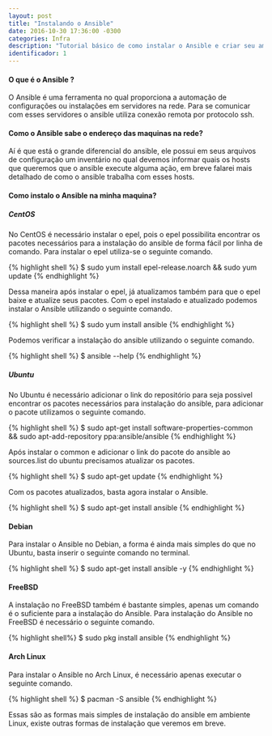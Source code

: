 ```yaml
---
layout: post
title: "Instalando o Ansible"
date: 2016-10-30 17:36:00 -0300
categories: Infra
description: "Tutorial básico de como instalar o Ansible e criar seu ambiente"
identificador: 1
---
```


#### **O que é o Ansible ?**

O Ansible é uma ferramenta no qual proporciona a automação de configurações ou instalações em servidores na rede. Para se comunicar com esses servidores o ansible utiliza conexão remota por protocolo ssh.

#### **Como o Ansible sabe o endereço das maquinas na rede?**

Aí é que está o grande diferencial do ansible, ele possui em seus arquivos de configuração um inventário no qual devemos informar quais os hosts que queremos que o ansible execute alguma ação, em breve falarei mais detalhado de como o ansible trabalha com esses hosts.

#### **Como instalo o Ansible na minha maquina?**

##### **CentOS**

No CentOS é necessário instalar o epel, pois o epel possibilita encontrar os pacotes necessários para a instalação do ansible de forma fácil por linha de comando.
Para instalar o epel utiliza-se o seguinte comando.

{% highlight shell %}
$ sudo yum install epel-release.noarch && sudo yum update
{% endhighlight %}

Dessa maneira após instalar o epel, já atualizamos também para que o epel baixe e atualize seus pacotes. Com o epel instalado e atualizado podemos instalar o Ansible utilizando o seguinte comando.

{% highlight shell %}
$ sudo yum install ansible
{% endhighlight %}

Podemos verificar a instalação do ansible utilizando o seguinte comando.

{% highlight shell %}
$ ansible --help
{% endhighlight %}

##### **Ubuntu**

No Ubuntu é necessário adicionar o link do repositório para seja possivel encontrar os pacotes necessários para instalação do ansible, para adicionar o pacote utilizamos o seguinte comando.

{% highlight shell %}
$ sudo apt-get install software-properties-common && sudo apt-add-repository ppa:ansible/ansible
{% endhighlight %}

Após instalar o common e adicionar o link do pacote do ansible ao sources.list do ubuntu precisamos atualizar os pacotes.

{% highlight shell %}
$ sudo apt-get update
{% endhighlight %}

Com os pacotes atualizados, basta agora instalar o Ansible.

{% highlight shell %}
$ sudo apt-get install ansible
{% endhighlight %}

#### **Debian**

Para instalar o Ansible no Debian, a forma é ainda mais simples do que no Ubuntu, basta inserir o seguinte comando no terminal.

{% highlight shell %}
$ sudo apt-get install ansible -y
{% endhighlight %}

#### **FreeBSD**

A instalação no FreeBSD também é bastante simples, apenas um comando é o suficiente para a instalação do Ansible. Para instalação do Ansible no FreeBSD é necessário o seguinte comando.

{% highlight shell%}
$ sudo pkg install ansible
{% endhighlight %}

#### **Arch Linux**

Para instalar o Ansible no Arch Linux, é necessário apenas executar o seguinte comando.

{% highlight shell %}
$ pacman -S ansible
{% endhighlight %}

Essas são as formas mais simples de instalação do ansible em ambiente Linux, existe outras formas de instalação que veremos em breve.